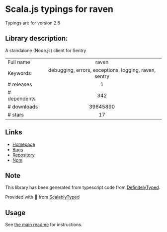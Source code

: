 
# Scala.js typings for raven

Typings are for version 2.5

## Library description:
A standalone (Node.js) client for Sentry

|                    |                 |
| ------------------ | :-------------: |
| Full name          | raven |
| Keywords           | debugging, errors, exceptions, logging, raven, sentry |
| # releases         | 1 |
| # dependents       | 342 |
| # downloads        | 39645890 |
| # stars            | 17 |

## Links
- [Homepage](https://github.com/getsentry/raven-js)
- [Bugs](https://github.com/getsentry/raven-js/issues)
- [Repository](https://github.com/getsentry/raven-js)
- [Npm](https://www.npmjs.com/package/raven)
    


## Note
This library has been generated from typescript code from [DefinitelyTyped](https://definitelytyped.org).

Provided with :purple_heart: from [ScalablyTyped](https://github.com/oyvindberg/ScalablyTyped)

## Usage
See [the main readme](../../readme.md) for instructions.


